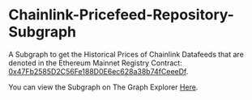 # Chainlink-Pricefeed-Repository-Subgraph

A Subgraph to get the Historical Prices of Chainlink Datafeeds that are denoted in the Ethereum Mainnet Registry Contract: [0x47Fb2585D2C56Fe188D0E6ec628a38b74fCeeeDf](https://etherscan.io/address/0x47Fb2585D2C56Fe188D0E6ec628a38b74fCeeeDf).

You can view the Subgraph on The Graph Explorer [Here](https://thegraph.com/explorer/subgraphs/Fi4Vo18y9yZLVdCttcSie1yeKrUaTTQb5Ndz64ZnYvU9?view=Overview&chain=mainnet).

